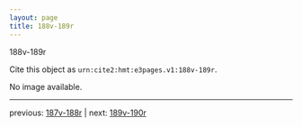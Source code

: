 ```yaml
---
layout: page
title: 188v-189r
---
```


188v-189r

Cite this object as `urn:cite2:hmt:e3pages.v1:188v-189r`.

No image available. 



---

previous: [187v-188r](../187v-188r/) | next: [189v-190r](../189v-190r/)